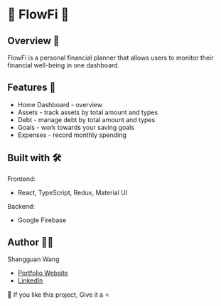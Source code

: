 # 💸 FlowFi 💸

## Overview 📝

FlowFi is a personal financial planner that allows users to monitor their financial well-being in one dashboard.

## Features 🌟

- Home Dashboard - overview
- Assets - track assets by total amount and types
- Debt - manage debt by total amount and types
- Goals - work towards your saving goals
- Expenses - record monthly spending

## Built with 🛠️

Frontend:

- React, TypeScript, Redux, Material UI

Backend:

- Google Firebase

## Author 👩🏻

Shangguan Wang

- [Portfolio Website](https://shangguanw.com/)
- [LinkedIn](https://www.linkedin.com/in/shangguan-wang/)

💙 If you like this project, Give it a ⭐
